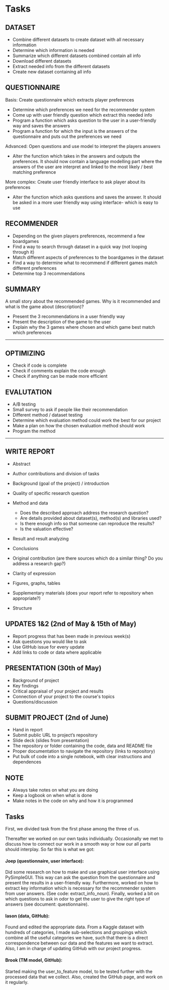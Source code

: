 # Tasks

## DATASET 
- Combine different datasets to create dataset with all necessary information
- Determine which information is needed
- Summarize which different datasets combined contain all info
- Download different datasets
- Extract needed info from the different datasets
- Create new dataset containing all info

## QUESTIONNAIRE

Basis: Create questionnaire which extracts player preferences
- Determine which preferences we need for the recommender system
- Come up with user friendly question which extract this needed info
- Program a function which asks question to the user in a user-friendly way and saves the answers 
- Program a function for which the input is the answers of the questionnaire and puts out the preferences we need 

Advanced: Open questions and use model to interpret the players answers 
- Alter the function which takes in the answers and outputs the preferences. It should now contain a language modelling part where the answers of the user are interpret and linked to the most likely / best matching preference

More complex: Create user friendly interface to ask player about its preferences 
- Alter the function which asks questions and saves the answer. It should be asked in a more user friendly way using interface- which is easy to use

## RECOMMENDER 
- Depending on the given players preferences, recommend a few boardgames
- Find a way to search through dataset in a quick way (not looping through it)
- Match different aspects of preferences to the boardgames in the dataset
- Find a way to determine what to recommend if different games match different preferences  
- Determine top 3 recommendations


## SUMMARY 
A small story about the recommended games. Why is it recommended and what is the game about (description)?

- Present the 3 recommendations in a user friendly way
- Present the description of the game to the user
- Explain why the 3 games where chosen and which game best match which preferences

-------------------------------------------------------------------------------------------------------------------------------------------------------
## OPTIMIZING
- Check if code is complete
- Check if comments explain the code enough
- Check if anything can be made more efficient

## EVALUTATION
- A/B testing
- Small survey to ask if people like their recommendation
- Different method / dataset testing 
- Determine which evaluation method could work the best for our project
- Make a plan on how the chosen evaluation method should work
- Program the method 
  
-------------------------------------------------------------------------------------------------------------------------------------------------------
## WRITE REPORT
- Abstract
- Author contributions and division of tasks
- Background (goal of the project) / introduction
- Quality of specific research question
	
- Method and data
    -	Does the described approach address the research question?
    -	Are details provided about dataset(s), method(s) and libraries used?
    -	Is there enough info so that someone can reproduce the results?
    -	Is the valuation effective?
	      
- Result and result analyzing 
- Conclusions
- Original contribution (are there sources which do a similar thing? Do you address a research gap?)
- Clarity of expression
- Figures, graphs, tables 
- Supplementary materials (does your report refer to repository when appropriate?)
- Structure 

## UPDATES 1&2 (2nd of May & 15th of May)
- Report progress that has been made in previous week(s)
- Ask questions you would like to ask
- Use GitHub issue for every update 
- Add links to code or data where applicable 

## PRESENTATION (30th of May)
- Background of project
- Key findings
- Critical appraisal of your project and results
- Connection of your project to the course's topics
- Questions/discussion

## SUBMIT PROJECT (2nd of June)
- Hand in report
- Submit public URL to project’s repository 
- Slide deck (slides from presentation)
- The repository or folder containing the code, data and README file
- Proper documentation to navigate the repository (links to repository)
- Put bulk of code into a single notebook, with clear instructions and dependences 


## NOTE
- Always take notes on what you are doing
- Keep a logbook on when what is done
- Make notes in the code on why and how it is programmed

## Tasks

First, we divided task from the first phase among the three of us. 

Thereafter we worked on our own tasks individually. Occasionally we met to discuss how to connect our work in a smooth way or how our all parts should interplay. So far this is what we got: 

#### Joep (questionnaire, user interface):
Did some research on how to make and use graphical user interface using PySimpleGUI. This way can ask the question from the questionnaire and present the results in a user-friendly way. Furthermore, worked on how to extract key information which is necessary for the recommender system from user answers. (See code: extract_info_noun). Finally, worked a bit on which questions to ask in odor to get the user to give the right type of answers (see document: questionnaire).

#### Iason (data, GitHub):
Found and edited the appropriate data. From a Kaggle dataset with hundreds of categories, I made sub-selections and groupings which combine all the useful categories we have, such that there is a direct correspondence between our data and the features we want to extract. Also, I am in charge of updating GitHub with our project progress.

#### Brook (TM model, GitHub):       
Started making the user_to_feature model, to be tested further with the processed data that we collect. Also, created the GitHub page, and work on it regularly.
